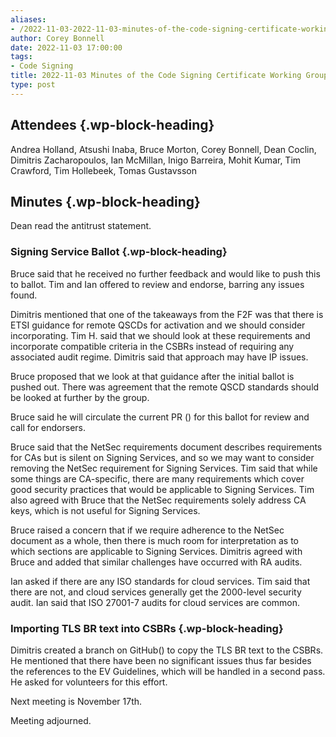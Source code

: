 ```yaml
---
aliases:
- /2022-11-03-2022-11-03-minutes-of-the-code-signing-certificate-working-group/
author: Corey Bonnell
date: 2022-11-03 17:00:00
tags:
- Code Signing
title: 2022-11-03 Minutes of the Code Signing Certificate Working Group
type: post
---
```


## Attendees {.wp-block-heading}

Andrea Holland, Atsushi Inaba, Bruce Morton, Corey Bonnell, Dean Coclin, Dimitris Zacharopoulos, Ian McMillan, Inigo Barreira, Mohit Kumar, Tim Crawford, Tim Hollebeek, Tomas Gustavsson

## Minutes {.wp-block-heading}

Dean read the antitrust statement.

### Signing Service Ballot {.wp-block-heading}

Bruce said that he received no further feedback and would like to push this to ballot. Tim and Ian offered to review and endorse, barring any issues found.

Dimitris mentioned that one of the takeaways from the F2F was that there is ETSI guidance for remote QSCDs for activation and we should consider incorporating. Tim H. said that we should look at these requirements and incorporate compatible criteria in the CSBRs instead of requiring any associated audit regime. Dimitris said that approach may have IP issues.

Bruce proposed that we look at that guidance after the initial ballot is pushed out. There was agreement that the remote QSCD standards should be looked at further by the group.

Bruce said he will circulate the current PR () for this ballot for review and call for endorsers.

Bruce said that the NetSec requirements document describes requirements for CAs but is silent on Signing Services, and so we may want to consider removing the NetSec requirement for Signing Services. Tim said that while some things are CA-specific, there are many requirements which cover good security practices that would be applicable to Signing Services. Tim also agreed with Bruce that the NetSec requirements solely address CA keys, which is not useful for Signing Services.

Bruce raised a concern that if we require adherence to the NetSec document as a whole, then there is much room for interpretation as to which sections are applicable to Signing Services. Dimitris agreed with Bruce and added that similar challenges have occurred with RA audits.

Ian asked if there are any ISO standards for cloud services. Tim said that there are not, and cloud services generally get the 2000-level security audit. Ian said that ISO 27001-7 audits for cloud services are common.

### Importing TLS BR text into CSBRs {.wp-block-heading}

Dimitris created a branch on GitHub() to copy the TLS BR text to the CSBRs. He mentioned that there have been no significant issues thus far besides the references to the EV Guidelines, which will be handled in a second pass. He asked for volunteers for this effort.

Next meeting is November 17th.

Meeting adjourned.